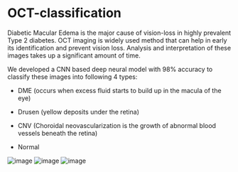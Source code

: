 # OCT-classification
Diabetic Macular Edema is the major cause of vision-loss in highly prevalent Type 2 diabetes. OCT imaging is widely used method that can help in early its identification and prevent vision loss. Analysis and interpretation of these images takes up a significant amount of time.

We developed a CNN based deep neural model with 98% accuracy to classify these images into following 4 types: 

- DME (occurs when excess fluid starts to build up in the macula of the eye)

- Drusen (yellow deposits under the retina)

- CNV (Choroidal neovascularization is the growth of abnormal blood vessels beneath the retina)

- Normal


![image](https://github.com/AnilpreetSingh/OCT-classification/assets/90110629/55e89680-296f-46cc-b7db-2f6b507bfbc2)
![image](https://github.com/AnilpreetSingh/OCT-classification/assets/90110629/057aea89-8b5a-42b9-8bad-5939f0d27a41)
![image](https://github.com/AnilpreetSingh/OCT-classification/assets/90110629/5e6e1c45-6c4f-442c-9e3e-d467cab37a2c)





